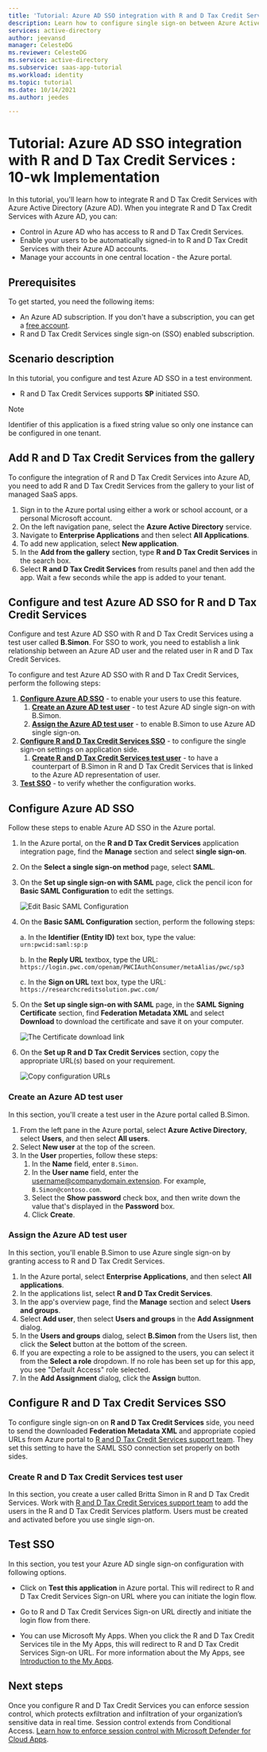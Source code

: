 ```yaml
---
title: 'Tutorial: Azure AD SSO integration with R and D Tax Credit Services : 10-wk Implementation'
description: Learn how to configure single sign-on between Azure Active Directory and R and D Tax Credit Services.
services: active-directory
author: jeevansd
manager: CelesteDG
ms.reviewer: CelesteDG
ms.service: active-directory
ms.subservice: saas-app-tutorial
ms.workload: identity
ms.topic: tutorial
ms.date: 10/14/2021
ms.author: jeedes

---
```


# Tutorial: Azure AD SSO integration with R and D Tax Credit Services : 10-wk Implementation

In this tutorial, you'll learn how to integrate R and D Tax Credit Services with Azure Active Directory (Azure AD). When you integrate R and D Tax Credit Services with Azure AD, you can:

* Control in Azure AD who has access to R and D Tax Credit Services.
* Enable your users to be automatically signed-in to R and D Tax Credit Services with their Azure AD accounts.
* Manage your accounts in one central location - the Azure portal.

## Prerequisites

To get started, you need the following items:

* An Azure AD subscription. If you don't have a subscription, you can get a [free account](https://azure.microsoft.com/free/).
* R and D Tax Credit Services single sign-on (SSO) enabled subscription.

## Scenario description

In this tutorial, you configure and test Azure AD SSO in a test environment.

* R and D Tax Credit Services supports **SP** initiated SSO.

> [!NOTE]
> Identifier of this application is a fixed string value so only one instance can be configured in one tenant.

## Add R and D Tax Credit Services from the gallery

To configure the integration of R and D Tax Credit Services into Azure AD, you need to add R and D Tax Credit Services from the gallery to your list of managed SaaS apps.

1. Sign in to the Azure portal using either a work or school account, or a personal Microsoft account.
1. On the left navigation pane, select the **Azure Active Directory** service.
1. Navigate to **Enterprise Applications** and then select **All Applications**.
1. To add new application, select **New application**.
1. In the **Add from the gallery** section, type **R and D Tax Credit Services** in the search box.
1. Select **R and D Tax Credit Services** from results panel and then add the app. Wait a few seconds while the app is added to your tenant.

## Configure and test Azure AD SSO for R and D Tax Credit Services

Configure and test Azure AD SSO with R and D Tax Credit Services using a test user called **B.Simon**. For SSO to work, you need to establish a link relationship between an Azure AD user and the related user in R and D Tax Credit Services.

To configure and test Azure AD SSO with R and D Tax Credit Services, perform the following steps:

1. **[Configure Azure AD SSO](#configure-azure-ad-sso)** - to enable your users to use this feature.
    1. **[Create an Azure AD test user](#create-an-azure-ad-test-user)** - to test Azure AD single sign-on with B.Simon.
    1. **[Assign the Azure AD test user](#assign-the-azure-ad-test-user)** - to enable B.Simon to use Azure AD single sign-on.
1. **[Configure R and D Tax Credit Services SSO](#configure-r-and-d-tax-credit-services-sso)** - to configure the single sign-on settings on application side.
    1. **[Create R and D Tax Credit Services test user](#create-r-and-d-tax-credit-services-test-user)** - to have a counterpart of B.Simon in R and D Tax Credit Services that is linked to the Azure AD representation of user.
1. **[Test SSO](#test-sso)** - to verify whether the configuration works.

## Configure Azure AD SSO

Follow these steps to enable Azure AD SSO in the Azure portal.

1. In the Azure portal, on the **R and D Tax Credit Services** application integration page, find the **Manage** section and select **single sign-on**.
1. On the **Select a single sign-on method** page, select **SAML**.
1. On the **Set up single sign-on with SAML** page, click the pencil icon for **Basic SAML Configuration** to edit the settings.

   ![Edit Basic SAML Configuration](common/edit-urls.png)

1. On the **Basic SAML Configuration** section, perform the following steps:

	a. In the **Identifier (Entity ID)** text box, type the value:
    `urn:pwcid:saml:sp:p`

	b. In the **Reply URL** textbox, type the URL:
	`https://login.pwc.com/openam/PWCIAuthConsumer/metaAlias/pwc/sp3`

	c. In the **Sign on URL** text box, type the URL:
    `https://researchcreditsolution.pwc.com/`

1. On the **Set up single sign-on with SAML** page, in the **SAML Signing Certificate** section,  find **Federation Metadata XML** and select **Download** to download the certificate and save it on your computer.

	![The Certificate download link](common/metadataxml.png)

1. On the **Set up R and D Tax Credit Services** section, copy the appropriate URL(s) based on your requirement.

	![Copy configuration URLs](common/copy-configuration-urls.png)

### Create an Azure AD test user

In this section, you'll create a test user in the Azure portal called B.Simon.

1. From the left pane in the Azure portal, select **Azure Active Directory**, select **Users**, and then select **All users**.
1. Select **New user** at the top of the screen.
1. In the **User** properties, follow these steps:
   1. In the **Name** field, enter `B.Simon`.  
   1. In the **User name** field, enter the username@companydomain.extension. For example, `B.Simon@contoso.com`.
   1. Select the **Show password** check box, and then write down the value that's displayed in the **Password** box.
   1. Click **Create**.

### Assign the Azure AD test user

In this section, you'll enable B.Simon to use Azure single sign-on by granting access to R and D Tax Credit Services.

1. In the Azure portal, select **Enterprise Applications**, and then select **All applications**.
1. In the applications list, select **R and D Tax Credit Services**.
1. In the app's overview page, find the **Manage** section and select **Users and groups**.
1. Select **Add user**, then select **Users and groups** in the **Add Assignment** dialog.
1. In the **Users and groups** dialog, select **B.Simon** from the Users list, then click the **Select** button at the bottom of the screen.
1. If you are expecting a role to be assigned to the users, you can select it from the **Select a role** dropdown. If no role has been set up for this app, you see "Default Access" role selected.
1. In the **Add Assignment** dialog, click the **Assign** button.

## Configure R and D Tax Credit Services SSO

To configure single sign-on on **R and D Tax Credit Services** side, you need to send the downloaded **Federation Metadata XML** and appropriate copied URLs from Azure portal to [R and D Tax Credit Services support team](https://www.pwc.com/us/en/services/tax/specialized-tax/research-development-credit.html). They set this setting to have the SAML SSO connection set properly on both sides.

### Create R and D Tax Credit Services test user

In this section, you create a user called Britta Simon in R and D Tax Credit Services. Work with [R and D Tax Credit Services support team](https://www.pwc.com/us/en/services/tax/specialized-tax/research-development-credit.html) to add the users in the R and D Tax Credit Services platform. Users must be created and activated before you use single sign-on.

## Test SSO 

In this section, you test your Azure AD single sign-on configuration with following options. 

* Click on **Test this application** in Azure portal. This will redirect to R and D Tax Credit Services Sign-on URL where you can initiate the login flow. 

* Go to R and D Tax Credit Services Sign-on URL directly and initiate the login flow from there.

* You can use Microsoft My Apps. When you click the R and D Tax Credit Services tile in the My Apps, this will redirect to R and D Tax Credit Services Sign-on URL. For more information about the My Apps, see [Introduction to the My Apps](../user-help/my-apps-portal-end-user-access.md).

## Next steps

Once you configure R and D Tax Credit Services you can enforce session control, which protects exfiltration and infiltration of your organization’s sensitive data in real time. Session control extends from Conditional Access. [Learn how to enforce session control with Microsoft Defender for Cloud Apps](/cloud-app-security/proxy-deployment-aad).
